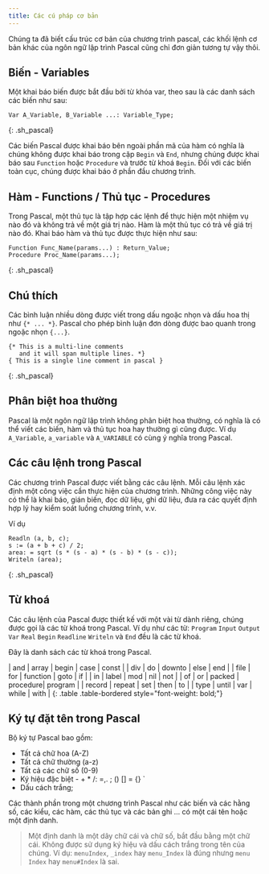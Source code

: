 ```yaml
---
title: Các cú pháp cơ bản
---
```


Chúng ta đã biết cấu trúc cơ bản của chương trình pascal, các khối lệnh cơ bản khác của ngôn ngữ lập trình Pascal cũng chỉ đơn giản tương tự vậy thôi.

## Biến - Variables

Một khai báo biến được bắt đầu bởi từ khóa var, theo sau là các danh sách các biến như sau:

```
Var A_Variable, B_Variable ...: Variable_Type;
```
{: .sh_pascal}

Các biến Pascal được khai báo bên ngoài phần mã của hàm có nghĩa là chúng không được khai báo trong cặp `Begin` và `End`, nhưng chúng được khai báo sau `Function` hoặc `Procedure` và trước từ khoá `Begin`. Đối với các biến toàn cục, chúng được khai báo ở phần đầu chương trình.

## Hàm - Functions / Thủ tục - Procedures
Trong Pascal, một thủ tục là tập hợp các lệnh để thực hiện một nhiệm vụ nào đó và không trả về một giá trị nào. Hàm là một thủ tục có trả về giá trị nào đó. Khai báo hàm và thủ tục được thực hiện như sau:

```
Function Func_Name(params...) : Return_Value;
Procedure Proc_Name(params...);
```
{: .sh_pascal}

## Chú thích

Các bình luận nhiều dòng được viết trong dấu ngoặc nhọn và dấu hoa thị như `{* ... *}`. Pascal cho phép bình luận đơn dòng được bao quanh trong ngoặc nhọn `{...}`.

```
{* This is a multi-line comments
   and it will span multiple lines. *}
{ This is a single line comment in pascal }
```
{: .sh_pascal}

## Phân biệt hoa thường

Pascal là một ngôn ngữ lập trình không phân biệt hoa thường, có nghĩa là có thể viết các biến, hàm và thủ tục hoa hay thường gì cũng được. Ví dụ `A_Variable`, `a_variable` và `A_VARIABLE` có cùng ý nghĩa trong Pascal.

## Các câu lệnh trong Pascal

Các chương trình Pascal được viết bằng các câu lệnh. Mỗi câu lệnh xác định một công việc cần thực hiện của chương trình. Những công việc này có thể là khai báo, gián biến, đọc dữ liệu, ghi dữ liệu, đưa ra các quyết định hợp lý hay kiểm soát luồng chương trình, v.v.

Ví dụ

```
Readln (a, b, c);
s := (a + b + c) / 2;
area: = sqrt (s * (s - a) * (s - b) * (s - c));
Writeln (area);
```
{: .sh_pascal}

## Từ khoá

Các câu lệnh của Pascal được thiết kế với một vài từ dành riêng, chúng được gọi là các từ khoá trong Pascal. Ví dụ như các từ: `Program` `Input` `Output` `Var` `Real` `Begin` `Readline` `Writeln` và `End` đều là các từ khoá.

Đây là danh sách các từ khoá trong Pascal.

|  and		|  array	|  begin	|  case		|  const	|
|  div		|  do		|  downto	|  else		|  end		|
|  file		|  for		|  function	|  goto		|  if		|
|  in		|  label	|  mod		|  nil		|  not		|
|  of		|  or		|  packed	|  procedure|  program	|
|  record	|  repeat	|  set		|  then		|  to		|
|  type		|  until	|  var		|  while	|  with		|
{: .table .table-bordered style="font-weight: bold;"}

## Ký tự đặt tên trong Pascal

Bộ ký tự Pascal bao gồm:

- Tất cả chữ hoa (A-Z)
- Tất cả chữ thường (a-z)
- Tất cả các chữ số (0-9)
- Ký hiệu đặc biệt - + * /: =,. ; () [] = {} \`
- Dấu cách trắng;

Các thành phần trong một chương trình Pascal như các biến và các hằng số, các kiểu, các hàm, các thủ tục và các bản ghi ... có một cái tên hoặc một định danh. 

> Một định danh là một dãy chữ cái và chữ số, bắt đầu bằng một chữ cái. Không được sử dụng ký hiệu và dấu cách trắng trong tên của chúng.
Ví dụ: `menuIndex`, `_index` hay `menu_Index` là đúng nhưng `menu Index` hay `menu#Index` là sai.